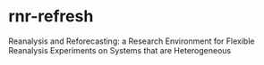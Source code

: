 # rnr-refresh
Reanalysis and Reforecasting: a Research Environment for Flexible Reanalysis Experiments on Systems that are Heterogeneous
